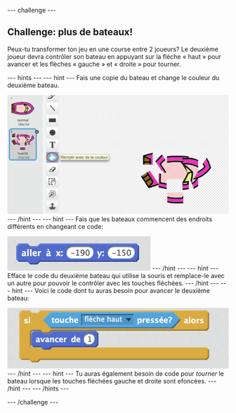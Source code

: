 \--- challenge \---

## Challenge: plus de bateaux!

Peux-tu transformer ton jeu en une course entre 2 joueurs? Le deuxième joueur devra contrôler son bateau en appuyant sur la flèche « haut » pour avancer et les flèches « gauche » et « droite » pour tourner.

\--- hints \--- \--- hint \--- Fais une copie du bateau et change le couleur du deuxième bateau.

![screenshot](images/boat-p2.png) \--- /hint \--- \--- hint \--- Fais que les bateaux commencent des endroits différents en changeant ce code:

![screenshot](images/boat-p2start-blocks.png) \--- /hint \--- \--- hint \--- Efface le code du deuxième bateau qui utilise la souris et remplace-le avec un autre pour pouvoir le contrôler avec les touches fléchées. \--- /hint \--- \--- hint \--- Voici le code dont tu auras besoin pour avancer le deuxième bateau:

![screenshot](images/boat-p2forward-blocks.png) \--- /hint \--- \--- hint \--- Tu auras également besoin de code pour *tourner* le bateau lorsque les touches fléchées gauche et droite sont efoncées. \--- /hint \--- \--- /hints \---

\--- /challenge \---